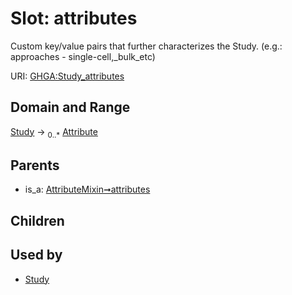 
# Slot: attributes


Custom key/value pairs that further characterizes the Study. (e.g.: approaches - single-cell,_bulk_etc)

URI: [GHGA:Study_attributes](https://w3id.org/GHGA/Study_attributes)


## Domain and Range

[Study](Study.md) &#8594;  <sub>0..\*</sub> [Attribute](Attribute.md)

## Parents

 *  is_a: [AttributeMixin➞attributes](AttributeMixin_attributes.md)

## Children


## Used by

 * [Study](Study.md)
